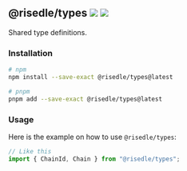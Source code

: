 <h2>
    <span>@risedle/types</span>
    <span><a href="https://www.npmjs.com/package/@risedle/types"><img src="https://badgen.net/npm/v/@risedle/types?color=black&labelColor=black"></a></span>
    <span><a href="https://risedle.com"><img src="https://badgen.net/badge/icon/Made%20By%20Risedle%20Labs?label&color=black&labelColor=black"></a></span>
</h2>

Shared type definitions.

### Installation

```sh
# npm
npm install --save-exact @risedle/types@latest

# pnpm
pnpm add --save-exact @risedle/types@latest
```

### Usage

Here is the example on how to use `@risedle/types`:

```typescript
// Like this
import { ChainId, Chain } from "@risedle/types";
```
